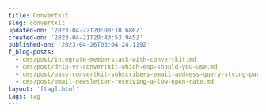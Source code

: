 ```yaml
---
title: Convertkit
slug: convertkit
updated-on: '2023-04-22T20:08:10.680Z'
created-on: '2023-04-21T20:43:53.945Z'
published-on: '2023-04-26T03:04:24.119Z'
f_blog-posts:
  - cms/post/integrate-memberstack-with-convertkit.md
  - cms/post/drip-vs-convertkit-which-esp-should-you-use.md
  - cms/post/pass-convertkit-subscribers-email-address-query-string-parameter.md
  - cms/post/email-newsletter-receiving-a-low-open-rate.md
layout: '[tag].html'
tags: tag
---
```



